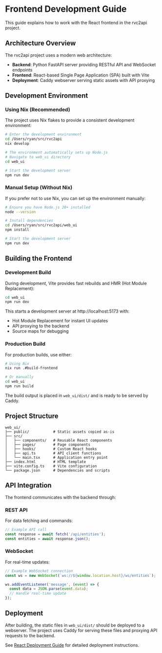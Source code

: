# Frontend Development Guide

This guide explains how to work with the React frontend in the rvc2api project.

## Architecture Overview

The rvc2api project uses a modern web architecture:

- **Backend**: Python FastAPI server providing RESTful API and WebSocket endpoints
- **Frontend**: React-based Single Page Application (SPA) built with Vite
- **Deployment**: Caddy webserver serving static assets with API proxying

## Development Environment

### Using Nix (Recommended)

The project uses Nix flakes to provide a consistent development environment:

```bash
# Enter the development environment
cd /Users/ryan/src/rvc2api
nix develop

# The environment automatically sets up Node.js
# Navigate to web_ui directory
cd web_ui

# Start the development server
npm run dev
```

### Manual Setup (Without Nix)

If you prefer not to use Nix, you can set up the environment manually:

```bash
# Ensure you have Node.js 20+ installed
node --version

# Install dependencies
cd /Users/ryan/src/rvc2api/web_ui
npm install

# Start the development server
npm run dev
```

## Building the Frontend

### Development Build

During development, Vite provides fast rebuilds and HMR (Hot Module Replacement):

```bash
cd web_ui
npm run dev
```

This starts a development server at http://localhost:5173 with:
- Hot Module Replacement for instant UI updates
- API proxying to the backend
- Source maps for debugging

### Production Build

For production builds, use either:

```bash
# Using Nix
nix run .#build-frontend

# Or manually
cd web_ui
npm run build
```

The build output is placed in `web_ui/dist/` and is ready to be served by Caddy.

## Project Structure

```
web_ui/
├── public/           # Static assets copied as-is
├── src/
│   ├── components/   # Reusable React components
│   ├── pages/        # Page components
│   ├── hooks/        # Custom React hooks
│   ├── api.ts        # API client functions
│   └── main.tsx      # Application entry point
├── index.html        # HTML template
├── vite.config.ts    # Vite configuration
└── package.json      # Dependencies and scripts
```

## API Integration

The frontend communicates with the backend through:

### REST API

For data fetching and commands:

```typescript
// Example API call
const response = await fetch('/api/entities');
const entities = await response.json();
```

### WebSocket

For real-time updates:

```typescript
// Example WebSocket connection
const ws = new WebSocket(`ws://${window.location.host}/ws/entities`);

ws.addEventListener('message', (event) => {
  const data = JSON.parse(event.data);
  // Handle real-time update
});
```

## Deployment

After building, the static files in `web_ui/dist/` should be deployed to a webserver. The project uses Caddy for serving these files and proxying API requests to the backend.

See [React Deployment Guide](react-deployment.md) for detailed deployment instructions.
